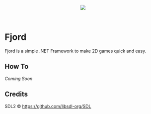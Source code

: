 <p align="center">
 <img src=https://i.imgur.com/NVmiBcs.png>
</p> <br/>

# Fjord

Fjord is a simple .NET Framework to make 2D games quick and easy.

## How To

*Coming Soon*

## Credits

SDL2 © https://github.com/libsdl-org/SDL